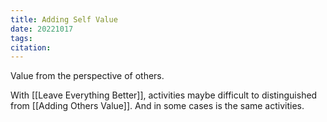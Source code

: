 ```yaml
---
title: Adding Self Value
date: 20221017
tags: 
citation: 
---
```

Value from the perspective of others.

With [[Leave Everything Better]], activities maybe difficult to distinguished from [[Adding Others Value]]. And in some cases is the same activities.
